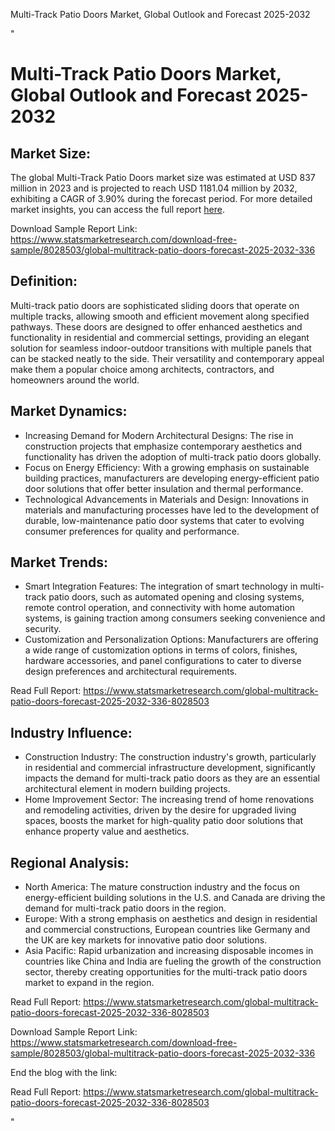 Multi-Track Patio Doors Market, Global Outlook and Forecast 2025-2032

"<h1>Multi-Track Patio Doors Market, Global Outlook and Forecast 2025-2032</h1>

<h2>Market Size:</h2>
<p>The global Multi-Track Patio Doors market size was estimated at USD 837 million in 2023 and is projected to reach USD 1181.04 million by 2032, exhibiting a CAGR of 3.90% during the forecast period. For more detailed market insights, you can access the full report <a href='https://www.statsmarketresearch.com/global-multitrack-patio-doors-forecast-2025-2032-336-8028503'>here</a>.</p>
<p>Download Sample Report Link: <a href='https://www.statsmarketresearch.com/download-free-sample/8028503/global-multitrack-patio-doors-forecast-2025-2032-336'>https://www.statsmarketresearch.com/download-free-sample/8028503/global-multitrack-patio-doors-forecast-2025-2032-336</a></p>

<h2>Definition:</h2>
<p>Multi-track patio doors are sophisticated sliding doors that operate on multiple tracks, allowing smooth and efficient movement along specified pathways. These doors are designed to offer enhanced aesthetics and functionality in residential and commercial settings, providing an elegant solution for seamless indoor-outdoor transitions with multiple panels that can be stacked neatly to the side. Their versatility and contemporary appeal make them a popular choice among architects, contractors, and homeowners around the world.</p>

<h2>Market Dynamics:</h2>
<ul>
  <li>Increasing Demand for Modern Architectural Designs: The rise in construction projects that emphasize contemporary aesthetics and functionality has driven the adoption of multi-track patio doors globally.</li>
  <li>Focus on Energy Efficiency: With a growing emphasis on sustainable building practices, manufacturers are developing energy-efficient patio door solutions that offer better insulation and thermal performance.</li>
  <li>Technological Advancements in Materials and Design: Innovations in materials and manufacturing processes have led to the development of durable, low-maintenance patio door systems that cater to evolving consumer preferences for quality and performance.</li>
</ul>

<h2>Market Trends:</h2>
<ul>
  <li>Smart Integration Features: The integration of smart technology in multi-track patio doors, such as automated opening and closing systems, remote control operation, and connectivity with home automation systems, is gaining traction among consumers seeking convenience and security.</li>
  <li>Customization and Personalization Options: Manufacturers are offering a wide range of customization options in terms of colors, finishes, hardware accessories, and panel configurations to cater to diverse design preferences and architectural requirements.</li>
</ul>
<p>Read Full Report: <a href='https://www.statsmarketresearch.com/global-multitrack-patio-doors-forecast-2025-2032-336-8028503'>https://www.statsmarketresearch.com/global-multitrack-patio-doors-forecast-2025-2032-336-8028503</a></p>

<h2>Industry Influence:</h2>
<ul>
  <li>Construction Industry: The construction industry's growth, particularly in residential and commercial infrastructure development, significantly impacts the demand for multi-track patio doors as they are an essential architectural element in modern building projects.</li>
  <li>Home Improvement Sector: The increasing trend of home renovations and remodeling activities, driven by the desire for upgraded living spaces, boosts the market for high-quality patio door solutions that enhance property value and aesthetics.</li>
</ul>

<h2>Regional Analysis:</h2>
<ul>
  <li>North America: The mature construction industry and the focus on energy-efficient building solutions in the U.S. and Canada are driving the demand for multi-track patio doors in the region.</li>
  <li>Europe: With a strong emphasis on aesthetics and design in residential and commercial constructions, European countries like Germany and the UK are key markets for innovative patio door solutions.</li>
  <li>Asia Pacific: Rapid urbanization and increasing disposable incomes in countries like China and India are fueling the growth of the construction sector, thereby creating opportunities for the multi-track patio doors market to expand in the region.</li>
</ul>
<p>Read Full Report: <a href='https://www.statsmarketresearch.com/global-multitrack-patio-doors-forecast-2025-2032-336-8028503'>https://www.statsmarketresearch.com/global-multitrack-patio-doors-forecast-2025-2032-336-8028503</a></p>

<p>Download Sample Report Link: <a href='https://www.statsmarketresearch.com/download-free-sample/8028503/global-multitrack-patio-doors-forecast-2025-2032-336'>https://www.statsmarketresearch.com/download-free-sample/8028503/global-multitrack-patio-doors-forecast-2025-2032-336</a></p>

End the blog with the link:<p>Read Full Report: <a href='https://www.statsmarketresearch.com/global-multitrack-patio-doors-forecast-2025-2032-336-8028503'>https://www.statsmarketresearch.com/global-multitrack-patio-doors-forecast-2025-2032-336-8028503</a></p>"
